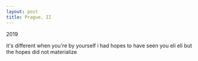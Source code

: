 ```yaml
---
layout: post
title: Prague, II
---
```


2019

it's different when you're by yourself
i had hopes to have seen you eli eli
but the hopes did not materialize
